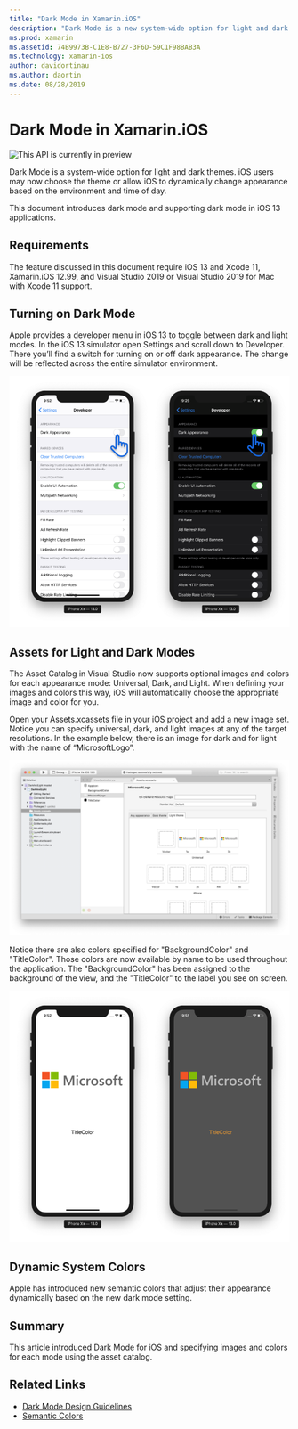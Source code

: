 ```yaml
---
title: "Dark Mode in Xamarin.iOS"
description: "Dark Mode is a new system-wide option for light and dark themes. iOS user may now choose a theme or allow iOS to dynamically change appearance."
ms.prod: xamarin
ms.assetid: 74B9973B-C1E8-B727-3F6D-59C1F98BAB3A
ms.technology: xamarin-ios
author: davidortinau
ms.author: daortin
ms.date: 08/28/2019
---
```


# Dark Mode in Xamarin.iOS

![](~/media/shared/preview.png "This API is currently in preview")

Dark Mode is a system-wide option for light and dark themes. iOS users may now choose the theme or allow iOS to dynamically change appearance based on the environment and time of day. 

This document introduces dark mode and supporting dark mode in iOS 13 applications.

## Requirements

The feature discussed in this document require iOS 13 and Xcode
11, Xamarin.iOS 12.99, and Visual Studio 2019 or Visual Studio 2019 for Mac with Xcode 11 support.

## Turning on Dark Mode

Apple provides a developer menu in iOS 13 to toggle between dark and light modes. In the iOS 13 simulator open Settings and scroll down to Developer. There you’ll find a switch for turning on or off dark appearance. The change will be reflected across the entire simulator environment. 

![](LightAndDark_DeveloperSetting.png "Turning on Dark Mode")

## Assets for Light and Dark Modes

The Asset Catalog in Visual Studio now supports optional images and colors for each appearance mode: Universal, Dark, and Light. When defining your images and colors this way, iOS will automatically choose the appropriate image and color for you. 

Open your Assets.xcassets file in your iOS project and add a new image set. Notice you can specify universal, dark, and light images at any of the target resolutions. In the example below, there is an image for dark and for light with the name of “MicrosoftLogo”.

![](LightAndDark_AssetCatalog2.png "Assets for Light and Dark Modes")

Notice there are also colors specified for "BackgroundColor" and "TitleColor". Those colors are now available by name to be used throughout the application. The "BackgroundColor" has been assigned to the background of the view, and the "TitleColor" to the label you see on screen.

![](LightAndDark_01.png "Assets for Light and Dark Modes")

## Dynamic System Colors

Apple has introduced new semantic colors that adjust their appearance dynamically based on the new dark mode setting.


## Summary

This article introduced Dark Mode for iOS and specifying images and colors for each mode using the asset catalog.

## Related Links

- [Dark Mode Design Guidelines](https://developer.apple.com/design/human-interface-guidelines/ios/visual-design/dark-mode/)
- [Semantic Colors](https://developer.apple.com/design/human-interface-guidelines/ios/visual-design/color/#dynamic-system-colors)
